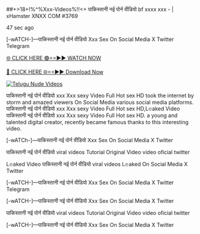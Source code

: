 ##+>18+!%^%Xxx-Videos%!!<+ पाकिस्तानी नई पोर्न वीडियो bf xxxx xxx - | xHamster XNXX COM #3769

47 sec ago

[-wATCH-]—पाकिस्तानी नई पोर्न वीडियो Xxx Sex On Social Media X Twitter Telegram

[🌐 CLICK HERE 🟢==►► WATCH NOW](https://viral-xone.blogspot.com/2025/01/valovideo.html)

[🔴 CLICK HERE 🌐==►► Download Now](https://viral-xone.blogspot.com/2025/01/valovideo.html)

[![Telugu Nude Videos](https://i.imgur.com/dJHk4Zq.gif)](https://viral-xone.blogspot.com/2025/01/valovideo.html)

पाकिस्तानी नई पोर्न वीडियो xxx Xxx sexy Video Full Hot sex HD took the internet by storm and amazed viewers On Social Media various social media platforms. पाकिस्तानी नई पोर्न वीडियो xxx Xxx sexy Video Full Hot sex HD,L𝚎aked Video पाकिस्तानी नई पोर्न वीडियो xxx Xxx sexy Video Full Hot sex HD. a young and talented digital creator, recently became famous thanks to this interesting video.

[-wATCh-]—पाकिस्तानी नई पोर्न वीडियो Xxx Sex On Social Media X Twitter

पाकिस्तानी नई पोर्न वीडियो viral videos Tutorial Original Video video oficial twitter

L𝚎aked Video पाकिस्तानी नई पोर्न वीडियो viral videos L𝚎aked On Social Media X Twitter

[-wATCH-]—पाकिस्तानी नई पोर्न वीडियो Xxx Sex On Social Media X Twitter Telegram

[-wATCH-]—पाकिस्तानी नई पोर्न वीडियो Xxx Sex On Social Media X Twitter

पाकिस्तानी नई पोर्न वीडियो viral videos Tutorial Original Video video oficial twitter

[-wATCH-]—पाकिस्तानी नई पोर्न वीडियो Xxx Sex On Social Media X Twitter